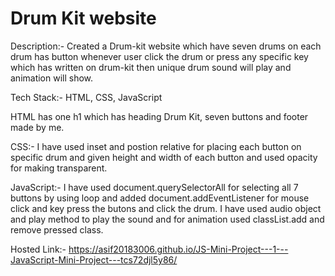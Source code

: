 # Drum Kit website

Description:-
Created a Drum-kit website which have seven drums on each drum has button whenever user click the drum or press any specific key which has written on drum-kit then unique drum sound will play and animation will show.

Tech Stack:-
HTML, CSS, JavaScript

HTML has one h1 which has heading Drum Kit, seven buttons and footer made by me.

CSS:- I have used inset and postion relative for placing each button on specific drum and given height and width of each button and used opacity for making transparent.

JavaScript:- I have used document.querySelectorAll for selecting all 7 buttons by using loop and added document.addEventListener for mouse click and key press the butons and click the drum. I have used audio object and play method to play the sound and for animation used classList.add and remove pressed class.

Hosted Link:- https://asif20183006.github.io/JS-Mini-Project---1---JavaScript-Mini-Project---tcs72djl5y86/

